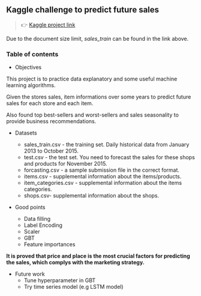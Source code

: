 ## Kaggle challenge to predict future sales
> :point_right: [Kaggle project link](https://www.kaggle.com/c/competitive-data-science-predict-future-sales)

Due to the document size limit, *sales_train* can be found in the link above.

### Table of contents
* Objectives

This project is to practice data explanatory and some useful machine learning algorithms.

Given the stores sales, item informations over some years to predict future sales for each store and each item.

Also found top best-sellers and worst-sellers and sales seasonality to provide business recommendations.

* Datasets

  - sales_train.csv - the training set. Daily historical data from January 2013 to October 2015.
  - test.csv - the test set. You need to forecast the sales for these shops and products for November 2015.
  - forcasting.csv - a sample submission file in the correct format.
  - items.csv - supplemental information about the items/products.
  - item_categories.csv  - supplemental information about the items categories.
  - shops.csv- supplemental information about the shops.

* Good points
  - Data filling
  - Label Encoding
  - Scaler
  - GBT
  - Feature importances

**It is proved that price and place is the most crucial factors for predicting the sales, which complys with the marketing strategy.**

* Future work
  - Tune hyperparameter in GBT
  - Try time series model (e.g LSTM model)
